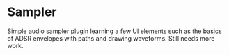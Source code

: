 # Sampler

Simple audio sampler plugin learning a few UI elements such as the basics of ADSR envelopes with paths and drawing waveforms. Still needs more work.